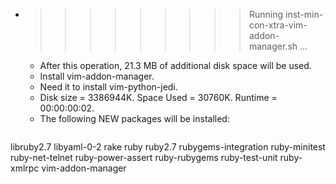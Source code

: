 * >>>>>>>>> Running inst-min-con-xtra-vim-addon-manager.sh ...
  * After this operation, 21.3 MB of additional disk space will be used.
  * Install vim-addon-manager.
  * Need it to install vim-python-jedi.
  * Disk size = 3386944K. Space Used = 30760K. Runtime = 00:00:00:02.
  * The following NEW packages will be installed:
  ```bash
libruby2.7 libyaml-0-2 rake ruby ruby2.7
rubygems-integration ruby-minitest ruby-net-telnet ruby-power-assert ruby-rubygems
ruby-test-unit ruby-xmlrpc vim-addon-manager
  ```

